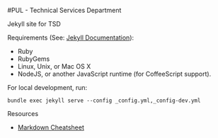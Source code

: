 #PUL - Technical Services Department

Jekyll site for TSD

Requirements (See: [Jekyll Documentation](http://jekyllrb.com/docs/installation/)):

* Ruby
* RubyGems
* Linux, Unix, or Mac OS X
* NodeJS, or another JavaScript runtime (for CoffeeScript support).

For local development, run:

`
bundle exec jekyll serve --config _config.yml,_config-dev.yml
`

Resources

* [Markdown Cheatsheet](https://github.com/adam-p/markdown-here/wiki/Markdown-Cheatsheet)
